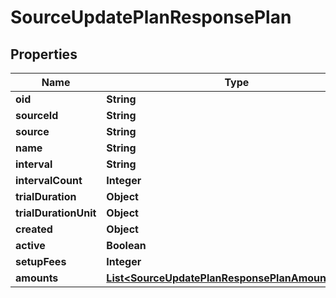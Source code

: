 

# SourceUpdatePlanResponsePlan


## Properties

| Name | Type | Description | Notes |
|------------ | ------------- | ------------- | -------------|
|**oid** | **String** |  |  [optional] |
|**sourceId** | **String** |  |  [optional] |
|**source** | **String** |  |  [optional] |
|**name** | **String** |  |  [optional] |
|**interval** | **String** |  |  [optional] |
|**intervalCount** | **Integer** |  |  [optional] |
|**trialDuration** | **Object** |  |  [optional] |
|**trialDurationUnit** | **Object** |  |  [optional] |
|**created** | **Object** |  |  [optional] |
|**active** | **Boolean** |  |  [optional] |
|**setupFees** | **Integer** |  |  [optional] |
|**amounts** | [**List&lt;SourceUpdatePlanResponsePlanAmountsInner&gt;**](SourceUpdatePlanResponsePlanAmountsInner.md) |  |  [optional] |




